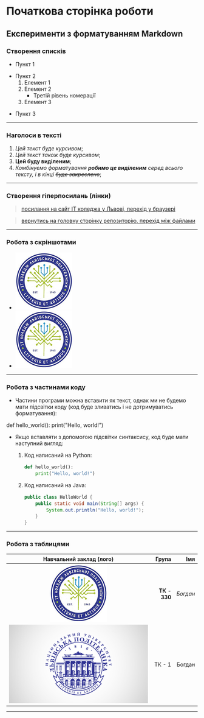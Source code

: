 # Початкова сторінка роботи
## Експерименти з форматуванням Markdown
### Створення списків
- Пункт 1
+ Пункт 2
    1. Елемент 1
    2. Елемент 2
       * Третій рівень номерації
    3. Елемент 3
- Пункт 3
---

### Наголоси в тексті
1. *Цей текст буде курсивом*;
2. _Цей текст також буде курсивом_;
3. **Цей буду виділеним**;
4. _Комбінуємо форматування **робимо це виділеним** серед всього тексту, і в кінці ~~буде закреслено~~_;
---

### Створення гіперпосилань (лінки)
> [посилання на сайт IT коледжа у Львові, перехід у браузері](https://itcollege.lviv.ua/ "Це просто відображення при наведенні на посиланя")

> [вернутись на головну сторінку репозиторію, перехід між файлами](../README.md "переходимо до README")
---

### Робота з скріншотами
- ![Вставляємо картику як файл, це варіант буль ше нам підходить для лабораторних](logo-lit.jpg "Лого коледжу")
- ![Всталяємо картинку з прямим посиланням на репозиторій](https://github.com/BobasB/2023_tk330_oop/raw/main/init/logo-lit.jpg "Не забуваємо замінити blob на raw")
---

### Робота з частинами коду

- Частини програми можна вставити як текст, однак ми не будемо мати підсвітки коду (код буде зливатись і не дотримуватись форматування):

def hello_world():
    print("Hello, world!")

- Якщо вставляти з допомогою підсвітки синтаксису, код буде мати наступний вигляд:

    1. Код написаний на Python:
        ```python
        def hello_world():
            print("Hello, world!")
        ```
    1. Код написаний на Java:
        ```java
        public class HelloWorld {
            public static void main(String[] args) {
                System.out.println("Hello, world!");
            }
        }
        ```
---

### Робота з таблицями

| Навчальний заклад (лого) | Група | Імя |
|:---:|---:|---:|
|![будь який текст](logo-lit.jpg "ІТ коледж Львів")|    **ТК - 330**    |_Богдан_|
|![](logo-lp.jpg "Національний Університет Львівська політехніка")| ТК - 1 | Богдан |

***
